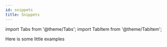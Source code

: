 ```yaml
---
id: snippets
title: Snippets
---
```

import Tabs from '@theme/Tabs';
import TabItem from '@theme/TabItem';


Here is some little examples


```

```